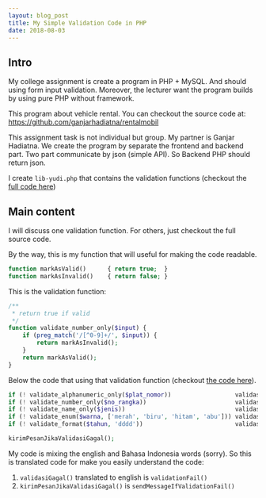 ```yaml
---
layout: blog_post
title: My Simple Validation Code in PHP
date: 2018-08-03
---
```


## Intro
My college assignment is create a program in PHP + MySQL. And should using form input validation. Moreover, the lecturer want the program builds by using pure PHP without framework.

This program about vehicle rental. You can checkout the source code at: https://github.com/ganjarhadiatna/rentalmobil

This assignment task is not individual but group. My partner is Ganjar Hadiatna. We create the program by separate the frontend and backend part. Two part communicate by json (simple API). So Backend PHP should return json.

I create `lib-yudi.php` that contains the validation functions (checkout the [full code here](https://github.com/ganjarhadiatna/rentalmobil/blob/master/api/lib-yudi.php))

## Main content

I will discuss one validation function. For others, just checkout the full source code.

By the way, this is my function that will useful for making the code readable.

```php
function markAsValid()      { return true;  }
function markAsInvalid()    { return false; }
```

This is the validation function:

```php
/**
 * return true if valid
 */
function validate_number_only($input) {
    if (preg_match('/[^0-9]+/', $input)) {
        return markAsInvalid();
    }
    return markAsValid();
}
```

Below the code that using that validation function (checkout [the code here](https://github.com/ganjarhadiatna/rentalmobil/blob/master/api/post/mobil.php)).

```php
if (! validate_alphanumeric_only($plat_nomor))                  validasiGagal('This field only accepts alphabet chars, numbers, space and dot.');
if (! validate_number_only($no_rangka))                         validasiGagal('This field only accepts numbers.');
if (! validate_name_only($jenis))                               validasiGagal('This field only accepts alphabet chars, space and dot.');
if (! validate_enum($warna, ['merah', 'biru', 'hitam', 'abu'])) validasiGagal('Only accepts "merah", "biru", "hitam", "abu". (case is important)');
if (! validate_format($tahun, 'dddd'))                          validasiGagal('Year should be in format YYYY');

kirimPesanJikaValidasiGagal();
```

My code is mixing the english and Bahasa Indonesia words (sorry). So this is translated code for make you easily understand the code:

1. `validasiGagal()` translated to english is `validationFail()`
2. `kirimPesanJikaValidasiGagal()` is `sendMessageIfValidationFail()`


